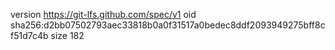 version https://git-lfs.github.com/spec/v1
oid sha256:d2bb07502793aec33818b0a0f31517a0bedec8ddf2093949275bff8cf51d7c4b
size 182
